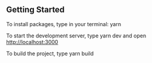 ## Getting Started

To install packages, type in your terminal: yarn

To start the development server, type yarn dev and open [http://localhost:3000](http://localhost:3000)

To build the project, type yarn build
